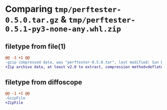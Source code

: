 # Comparing `tmp/perftester-0.5.0.tar.gz` & `tmp/perftester-0.5.1-py3-none-any.whl.zip`

## filetype from file(1)

```diff
@@ -1 +1 @@
-gzip compressed data, was "perftester-0.5.0.tar", last modified: Sun Dec 18 05:01:11 2022, max compression
+Zip archive data, at least v2.0 to extract, compression method=deflate
```

## filetype from diffoscope

```diff
@@ -1 +1 @@
-GzipFile
+ZipFile
```

